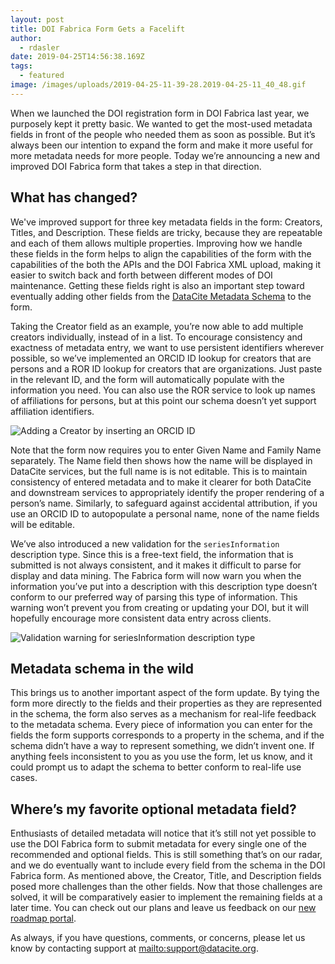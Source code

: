 ```yaml
---
layout: post
title: DOI Fabrica Form Gets a Facelift
author:
  - rdasler
date: 2019-04-25T14:56:38.169Z
tags:
  - featured
image: /images/uploads/2019-04-25-11-39-28.2019-04-25-11_40_48.gif
---
```



When we launched the DOI registration form in DOI Fabrica last year, we purposely kept it pretty basic. We wanted to get the most-used metadata fields in front of the people who needed them as soon as possible. But it’s always been our intention to expand the form and make it more useful for more metadata needs for more people. Today we’re announcing a new and improved DOI Fabrica form that takes a step in that direction. 

## What has changed?

We've improved support for three key metadata fields in the form: Creators, Titles, and Description. These fields are tricky, because they are repeatable and each of them allows multiple properties. Improving how we handle these fields in the form helps to align the capabilities of the form with the capabilities of the both the APIs and the DOI Fabrica XML upload, making it easier to switch back and forth between different modes of DOI maintenance. Getting these fields right is also an important step toward eventually adding other fields from the [DataCite Metadata Schema](https://schema.datacite.org) to the form. 

Taking the Creator field as an example, you’re now able to add multiple creators individually, instead of in a list. To encourage consistency and exactness of metadata entry, we want to use persistent identifiers wherever possible, so we’ve implemented an ORCID ID lookup for creators that are persons and a ROR ID lookup for creators that are organizations. Just paste in the relevant ID, and the form will automatically populate with the information you need. You can also use the ROR service to look up names of affiliations for persons, but at this point our schema doesn’t yet support affiliation identifiers. 

![Adding a Creator by inserting an ORCID ID](/images/uploads/2019-04-25-11-39-28.2019-04-25-11_40_48.gif "Adding a Creator by inserting an ORCID ID")

Note that the form now requires you to enter Given Name and Family Name separately. The Name field then shows how the name will be displayed in DataCite services, but the full name is is not editable. This is to maintain consistency of entered metadata and to make it clearer for both DataCite and downstream services to appropriately identify the proper rendering of a person’s name. Similarly, to safeguard against accidental attribution, if you use an ORCID ID to autopopulate a personal name, none of the name fields will be editable. 

We’ve also introduced a new validation for the `seriesInformation` description type. Since this is a free-text field, the information that is submitted is not always consistent, and it makes it difficult to parse for display and data mining. The Fabrica form will now warn you when the information you’ve put into a description with this description type doesn’t conform to our preferred way of parsing this type of information. This warning won’t prevent you from creating or updating your DOI, but it will hopefully encourage more consistent data entry across clients. 

![Validation warning for seriesInformation description type](/images/uploads/screenshot-2019-04-25-at-16.59.04.png "Validation warning for seriesInformation description type")

## Metadata schema in the wild
This brings us to another important aspect of the form update. By tying the form more directly to the fields and their properties as they are represented in the schema, the form also serves as a mechanism for real-life feedback to the metadata schema. Every piece of information you can enter for the fields the form supports corresponds to a property in the schema, and if the schema didn’t have a way to represent something, we didn’t invent one. If anything feels inconsistent to you as you use the form, let us know, and it could prompt us to adapt the schema to better conform to real-life use cases.

## Where’s my favorite optional metadata field? 
Enthusiasts of detailed metadata will notice that it’s still not yet possible to use the DOI Fabrica form to submit metadata for every single one of the recommended and optional fields. This is still something that’s on our radar, and we do eventually want to include every field from the schema in the DOI Fabrica form. As mentioned above, the Creator, Title, and Description fields posed more challenges than the other fields. Now that those challenges are solved, it will be comparatively easier to implement the remaining fields at a later time. You can check out our plans and leave us feedback on our [new roadmap portal](https://datacite.org/roadmap.html).

As always, if you have questions, comments, or concerns, please let us know by contacting support at [mailto:support@datacite.org](support@datacite.org). 

